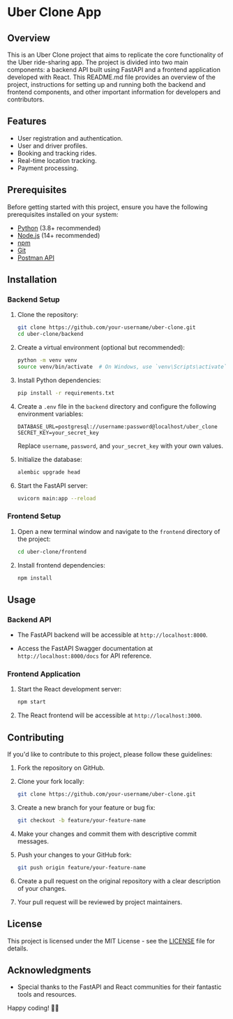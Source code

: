 # Uber Clone App


## Overview

This is an Uber Clone project that aims to replicate the core functionality of the Uber ride-sharing app. The project is divided into two main components: a backend API built using FastAPI and a frontend application developed with React. This README.md file provides an overview of the project, instructions for setting up and running both the backend and frontend components, and other important information for developers and contributors.

## Features

- User registration and authentication.
- User and driver profiles.
- Booking and tracking rides.
- Real-time location tracking.
- Payment processing.

## Prerequisites

Before getting started with this project, ensure you have the following prerequisites installed on your system:

- [Python](https://www.python.org/downloads/) (3.8+ recommended)
- [Node.js](https://nodejs.org/) (14+ recommended)
- [npm](https://www.npmjs.com/get-npm)
- [Git](https://git-scm.com/downloads)
- [Postman API](https://www.postman.com/downloads/)



## Installation

### Backend Setup

1. Clone the repository:

   ```bash
   git clone https://github.com/your-username/uber-clone.git
   cd uber-clone/backend
   ```

2. Create a virtual environment (optional but recommended):

   ```bash
   python -m venv venv
   source venv/bin/activate  # On Windows, use `venv\Scripts\activate`
   ```

3. Install Python dependencies:

   ```bash
   pip install -r requirements.txt
   ```

4. Create a `.env` file in the `backend` directory and configure the following environment variables:

   ```plaintext
   DATABASE_URL=postgresql://username:password@localhost/uber_clone
   SECRET_KEY=your_secret_key
   ```

   Replace `username`, `password`, and `your_secret_key` with your own values.

5. Initialize the database:

   ```bash
   alembic upgrade head
   ```

6. Start the FastAPI server:

   ```bash
   uvicorn main:app --reload
   ```

### Frontend Setup

1. Open a new terminal window and navigate to the `frontend` directory of the project:

   ```bash
   cd uber-clone/frontend
   ```

2. Install frontend dependencies:

   ```bash
   npm install
   ```

## Usage

### Backend API

- The FastAPI backend will be accessible at `http://localhost:8000`.

- Access the FastAPI Swagger documentation at `http://localhost:8000/docs` for API reference.

### Frontend Application

1. Start the React development server:

   ```bash
   npm start
   ```

2. The React frontend will be accessible at `http://localhost:3000`.

## Contributing

If you'd like to contribute to this project, please follow these guidelines:

1. Fork the repository on GitHub.

2. Clone your fork locally:

   ```bash
   git clone https://github.com/your-username/uber-clone.git
   ```

3. Create a new branch for your feature or bug fix:

   ```bash
   git checkout -b feature/your-feature-name
   ```

4. Make your changes and commit them with descriptive commit messages.

5. Push your changes to your GitHub fork:

   ```bash
   git push origin feature/your-feature-name
   ```

6. Create a pull request on the original repository with a clear description of your changes.

7. Your pull request will be reviewed by project maintainers.

## License

This project is licensed under the MIT License - see the [LICENSE](./LICENSE) file for details.

## Acknowledgments

- Special thanks to the FastAPI and React communities for their fantastic tools and resources.


Happy coding! 🚗🚀
